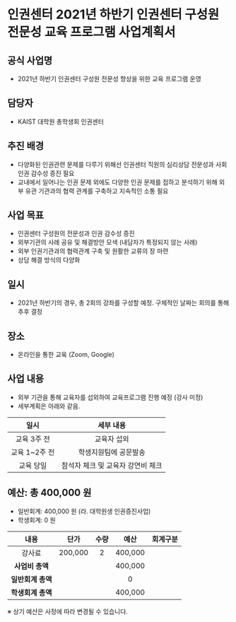 인권센터 2021년 하반기 인권센터 구성원 전문성 교육 프로그램 사업계획서
===

## 공식 사업명
- 2021년 하반기 인권센터 구성원 전문성 향상을 위한 교육 프로그램 운영

## 담당자
- KAIST 대학원 총학생회 인권센터

## 추진 배경
- 다양화된 인권관련 문제를 다루기 위해선 인권센터 직원의 심리상담 전문성과 사회 인권 감수성 증진 필요
- 교내에서 일어나는 인권 문제 외에도 다양한 인권 문제를 접하고 분석하기 위해 외부 유관 기관과의 협력 관계를 구축하고 지속적인 소통 필요 

## 사업 목표
- 인권센터 구성원의 전문성과 인권 감수성 증진
- 외부기관의 사례 공유 및 해결방안 모색 (내담자가 특정되지 않는 사례)
- 외부 인권기관과의 협력관계 구축 및 원활한 교류의 장 마련
- 상담 해결 방식의 다양화

## 일시
- 2021년 하반기의 경우, 총 2회의 강좌를 구성할 예정. 구체적인 날짜는 회의를 통해 추후 결정

## 장소
- 온라인을 통한 교육 (Zoom, Google)


## 사업 내용
- 외부 기관을 통해 교육자를 섭외하여 교육프로그램 진행 예정 (강사 미정)
- 세부계획은 아래와 같음. 

|        일시       |               세부 내용              |
|:-----------------:|:------------------------------------:|
|    교육 3주 전    |              교육자 섭외             |
|   교육 1~2주 전   |         학생지원팀에 공문발송        |
|      교육 당일    |   참석자 체크 및 교육자 강연비 체크  |



## 예산: 총 400,000 원
- 일반회계: 400,000 원 (라. 대학원생 인권증진사업)
- 학생회계: 0 원 


| **내용** | **단가** | **수량** | **예산** | **회계구분** | 
|:---:|:---:|:---:|:---:|:---:| 
| 강사료 | 200,000 | 2 | 400,000 | 
| **사업비 총액** |  |  |  400,000 | |
| **일반회계 총액** |  |  | 0 | |
| **학생회계 총액** |  |  | 400,000 | |

※ 상기 예산은 사정에 따라 변경될 수 있습니다.
